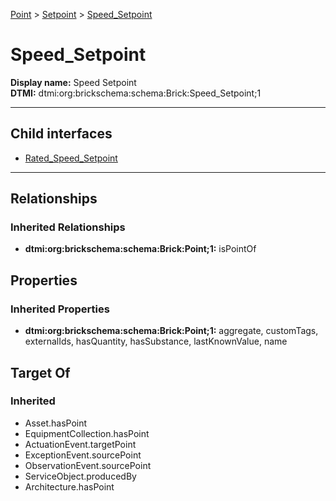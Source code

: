 [Point](../../Point.md) > [Setpoint](../Setpoint.md) > [Speed_Setpoint](.)
# Speed_Setpoint

**Display name:** Speed Setpoint<br />
**DTMI:** dtmi:org:brickschema:schema:Brick:Speed_Setpoint;1

---


## Child interfaces
* [Rated_Speed_Setpoint](Rated_Speed_Setpoint.md)

---
## Relationships
### Inherited Relationships
* **dtmi:org:brickschema:schema:Brick:Point;1:** isPointOf
## Properties
### Inherited Properties
* **dtmi:org:brickschema:schema:Brick:Point;1:** aggregate, customTags, externalIds, hasQuantity, hasSubstance, lastKnownValue, name
## Target Of
### Inherited
* Asset.hasPoint
* EquipmentCollection.hasPoint
* ActuationEvent.targetPoint
* ExceptionEvent.sourcePoint
* ObservationEvent.sourcePoint
* ServiceObject.producedBy
* Architecture.hasPoint
